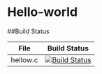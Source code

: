 # Hello-world

##Build Status

File|Build Status
---|---
    hellow.c|[![Build Status](https://travis-ci.com/cyxz2000722/Hello-world.svg?branch=master)](https://travis-ci.com/cyxz2000722/Hello-world)
